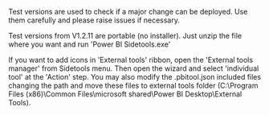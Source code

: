 Test versions are used to check if a major change can be deployed. Use them carefully and please raise issues if necessary.


Test versions from V1.2.11 are portable (no installer). Just unzip the file where you want and run 'Power BI Sidetools.exe'

If you want to add icons in 'External tools' ribbon, open the 'External tools manager' from Sidetools menu. Then open the wizard and select 'individual tool' at the 'Action' step. You may also modify the .pbitool.json included files changing the path and move these files to external tools folder (C:\Program Files (x86)\Common Files\microsoft shared\Power BI Desktop\External Tools).
